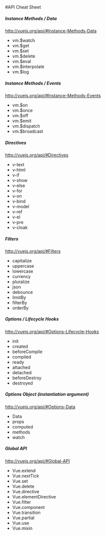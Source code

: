 #API Cheat Sheet

##### Instance Methods / Data
<http://vuejs.org/api/#Instance-Methods-Data>
* vm.$watch
* vm.$get
* vm.$set
* vm.$delete
* vm.$eval
* vm.$interpolate
* vm.$log

##### Instance Methods / Events
<http://vuejs.org/api/#Instance-Methods-Events>
* vm.$on
* vm.$once
* vm.$off
* vm.$emit
* vm.$dispatch
* vm.$broadcast

##### Directives
<http://vuejs.org/api/#Directives>
* v-text
* v-html
* v-if
* v-show
* v-else
* v-for
* v-on
* v-bind
* v-model
* v-ref
* v-el
* v-pre
* v-cloak

##### Filters
<http://vuejs.org/api/#Filters>
* capitalize
* uppercase
* lowercase
* currency
* pluralize
* json
* debounce
* limitBy
* filterBy
* orderBy

##### Options / Lifecycle Hooks
<http://vuejs.org/api/#Options-Lifecycle-Hooks>
* init
* created
* beforeCompile
* compiled
* ready
* attached
* detached
* beforeDestroy
* destroyed


##### Options Object (instantiation argument)
<http://vuejs.org/api/#Options-Data>
* Data
* props
* computed
* methods
* watch

##### Global API
<http://vuejs.org/api/#Global-API>
* Vue.extend
* Vue.nextTick
* Vue.set
* Vue.delete
* Vue.directive
* Vue.elementDirective
* Vue.filter
* Vue.component
* Vue.transition
* Vue.partial
* Vue.use
* Vue.mixin

